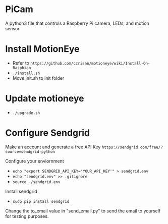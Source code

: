 # PiCam
A python3 file that controls a Raspberry Pi camera, LEDs, and motion sensor.

# Install MotionEye
* Refer to `https://github.com/ccrisan/motioneye/wiki/Install-On-Raspbian`
* `./install.sh`
* Move init.sh to init folder

# Update motioneye
* `./upgrade.sh`

# Configure Sendgrid
Make an account and generate a free API Key
`https://sendgrid.com/free/?source=sendgrid-python`

Configure your enviornment
* `echo "export SENDGRID_API_KEY='YOUR_API_KEY'" > sendgrid.env`
* `echo "sendgrid.env" >> .gitignore`
* `source ./sendgrid.env`

Install sendgrid
* `sudo pip install sendgrid`

Change the to_email value in "send_email.py" to send the email to yourself for testing purposes.
